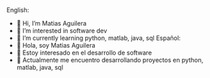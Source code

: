 English:
- 👋 Hi, I’m Matias Aguilera
- 👀 I’m interested in software dev
- 🌱 I’m currently learning python, matlab, java, sql
Español:
- 👋 Hola, soy Matias Aguilera
- 👀 Estoy interesado en el desarrollo de software
- 🌱 Actualmente me encuentro desarrollando proyectos en python, matlab, java, sql

<!---
ml05/ml05 is a ✨ special ✨ repository because its `README.md` (this file) appears on your GitHub profile.
You can click the Preview link to take a look at your changes.
--->
